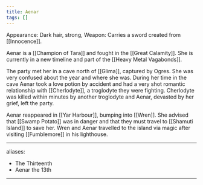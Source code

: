 ```yaml
---
title: Aenar
tags: []
---
```

Appearance: Dark hair, strong, 
Weapon: Carries a sword created from [[Innocence]]. 

Aenar is a [[Champion of Tara]] and fought in the [[Great Calamity]]. She is currently in a new timeline and part of the [[Heavy Metal Vagabonds]]. 

The party met her in a cave north of [[Glima]], captured by Ogres. She was very confused about the year and where she was. During her time in the cave Aenar took a love potion by accident and had a very shot romantic relationship with [[Cherlodyte]], a troglodyte they were fighting. Cherlodyte was killed within minutes by another troglodyte and Aenar, devasted by her grief, left the party. 

Aenar reappeared in [[Yar Harbour]], bumping into [[Wren]]. She advised that [[Swamp Potato]] was in danger and that they must travel to [[Shamuti Island]] to save her. Wren and Aenar travelled to the island via magic after visiting [[Fumblemore]] in his lighthouse.


--- 
aliases: 
- The Thirteenth
- Aenar the 13th
---